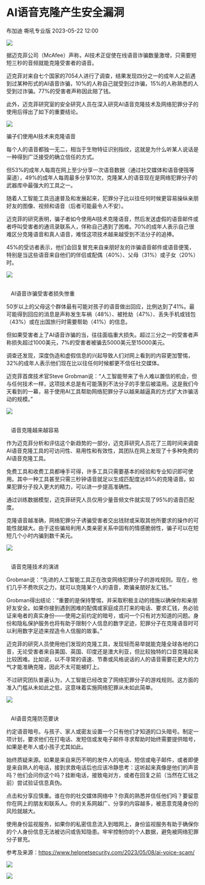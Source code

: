 #  AI语音克隆产生安全漏洞   
布加迪  嘶吼专业版   2023-05-22 12:00  
  
![](https://mmbiz.qpic.cn/mmbiz_gif/wpkib3J60o297rwgIksvLibPOwR24tqI8dGRUah80YoBLjTBJgws2n0ibdvfvv3CCm0MIOHTAgKicmOB4UHUJ1hH5g/640?wx_fmt=gif "")  
  
据迈克菲公司（McAfee）声称，AI技术正促使在线语音诈骗数量激增，只需要短短三秒的音频就能克隆受害者的语音。  
  
迈克菲对来自七个国家的7054人进行了调查，结果发现四分之一的成年人之前遇到过某种形式的AI语音诈骗，10%的人称自己就受到过诈骗，15%的人称熟悉的人受到过诈骗。77%的受害者声称因此赔了钱。  
  
此外，迈克菲研究室的安全研究人员在深入研究AI语音克隆技术及网络犯罪分子的使用后得出了如下的重要结论。  
  
![](https://mmbiz.qpic.cn/sz_mmbiz_png/wpkib3J60o2ickFXgjRYFyu6cicib6NpoM3KciaDyzuiaH6ACqpPO8uZ7BYzTKRUGUCDnTYXPIWUpAPZE6sPU5YOOL6A/640?wx_fmt=png "")  
  
骗子们使用AI技术来克隆语音  
  
每个人的语音都独一无二，相当于生物特征识别指纹，这就是为什么听某人说话是一种得到广泛接受的确立信任的方式。  
  
但53%的成年人每周在网上至少分享一次语音数据（通过社交媒体和语音便筏等渠道），49%的成年人每周最多分享10次，克隆某人的语音现在是网络犯罪分子的武器库中最强大的工具之一。  
  
随着人工智能工具迅速普及和发展起来，犯罪分子比以往任何时候更容易操纵亲朋好友的图像、视频和语音（后者可能最令人不安）。  
  
迈克菲的研究表明，骗子者如今使用AI技术克隆语音，然后发送虚假的语音邮件或者呼叫受害者的通讯录联系人，佯称自己遇到了困难。70%的成年人表示自己很难区分克隆语音和真人语音，难怪这项技术越来越受到不法分子的追捧。  
  
45%的受访者表示，他们会回复冒充来自亲朋好友的诈骗语音邮件或语音便笺，特别是当这些语音来自他们的伴侣或配偶（40%）、父母（31%）或子女（20%）时。  
  
![](https://mmbiz.qpic.cn/sz_mmbiz_png/wpkib3J60o2ickFXgjRYFyu6cicib6NpoM3KciaDyzuiaH6ACqpPO8uZ7BYzTKRUGUCDnTYXPIWUpAPZE6sPU5YOOL6A/640?wx_fmt=png "")  
      

    AI语音诈骗受害者损失惨重  
  
50岁以上的父母这个群体最有可能对孩子的语音做出回应，比例达到了41%。最可能得到回应的消息是声称发生车祸（48%）、被抢劫（47%）、丢失手机或钱包（43%）或在出国旅行时需要帮助（41%）的信息。  
  
但如果受害者上了AI语音诈骗的当，往往面临重大损失。超过三分之一的受害者声称损失超过1000美元，7%的受害者被骗去5000美元至15000美元。  
  
调查还发现，深度伪造和虚假信息的兴起导致人们对网上看到的内容更加警惕，32%的成年人表示他们现在比以往任何时候都更不信任社交媒体。  
  
迈克菲首席技术官Steve Grobman说：“人工智能带来了令人难以置信的机会，但与任何技术一样，这项技术总是有可能落到不法分子的手里后被滥用。这是我们今天看到的一幕，易于使用AI工具帮助网络犯罪分子以越来越逼真的方式扩大诈骗活动的规模。”  
  
![](https://mmbiz.qpic.cn/sz_mmbiz_png/wpkib3J60o2ickFXgjRYFyu6cicib6NpoM3KciaDyzuiaH6ACqpPO8uZ7BYzTKRUGUCDnTYXPIWUpAPZE6sPU5YOOL6A/640?wx_fmt=png "")  
      

    语音克隆越来越容易  
  
作为迈克菲分析和评估这个新趋势的一部分，迈克菲研究人员花了三周时间来调查AI语音克隆工具的可访问性、易用性和有效性，其团队在网上发现了十多种免费的AI语音克隆工具。  
  
免费工具和收费工具都唾手可得，许多工具只需要基本的经验和专业知识即可使用。其中一种工具甚至只需三秒钟语音就足以生成匹配度达85%的克隆语音。如果犯罪分子投入更大的精力，可以进一步提高准确性。  
  
通过训练数据模型，迈克菲研究人员仅用少量音频文件就实现了95%的语音匹配度。  
  
克隆语音越准确，网络犯罪分子诱骗受害者交出钱财或采取其他所要求的操作的可能性就越大。由于这些骗局利用人类亲密关系中固有的情感脆弱性，骗子可以在短短几个小时内骗到数千美元。  
  
![](https://mmbiz.qpic.cn/sz_mmbiz_png/wpkib3J60o2ickFXgjRYFyu6cicib6NpoM3KciaDyzuiaH6ACqpPO8uZ7BYzTKRUGUCDnTYXPIWUpAPZE6sPU5YOOL6A/640?wx_fmt=png "")  
      

    语音克隆技术的演进  
  
Grobman说：“先进的人工智能工具正在改变网络犯罪分子的游戏规则。现在，他们几乎不费吹灰之力，就可以克隆某个人的语音，欺骗亲朋好友汇钱。”  
  
Grobman得出结论：“重要的是保持警惕，并采取积极主动的措施以确保你和亲朋好友安全。如果你接到遇到困难的配偶或家庭成员打来的电话、要求汇钱，务必验证来电者的真实身份——使用之前约定的暗号，或问一个只有对方知道的问题。身份和隐私保护服务也将有助于限制个人信息的数字足迹，犯罪分子在克隆语音时可以利用数字足迹来捏造令人信服的故事。”  
  
迈克菲的研究人员使用他们发现的克隆工具，发现轻而易举就能克隆全球各地的口音，无论受害者来自美国、英国、印度还是澳大利亚，但比较独特的口音克隆起来比较困难。比如说，以不寻常的语速、节奏或风格说话的人的语音需要花更大的力气才能准确克隆，因此不太可能被盯上。  
  
不过研究团队普遍认为，人工智能已经改变了网络犯罪分子的游戏规则。这方面的准入门槛从未如此之低，这意味着实施网络犯罪从未如此简单。  
  
![](https://mmbiz.qpic.cn/sz_mmbiz_png/wpkib3J60o2ickFXgjRYFyu6cicib6NpoM3KciaDyzuiaH6ACqpPO8uZ7BYzTKRUGUCDnTYXPIWUpAPZE6sPU5YOOL6A/640?wx_fmt=png "")  
      

    AI语音克隆防范要诀  
  
约定语音暗号。与孩子、家人或密友设置一个只有他们才知道的口头暗号。制定一项计划，要求他们在打电话、发短信或发电子邮件寻求帮助时始终需要提供暗号，如果是老年人或小孩子尤其如此。  
  
始终质疑来源。如果是来自来历不明的发件人的电话、短信或电子邮件，或者即便是来自熟人的电话，接到求救电话后也应该冷静思考：这听起来真像是他们的声音吗？他们会问你这个吗？挂断电话，接致电对方，或者在回复之前（当然在汇钱之前）尝试验证信息真伪。  
  
点击和分享应慎重。谁在你的社交媒体网络中？你真的熟悉并信任他们吗？要留意你在网上的朋友和联系人。你的关系网越广、分享的内容越多，被恶意克隆身份的风险就越大。  
  
使用身份监视服务，如果你的私密信息流入到暗网上，身份监视服务有助于确保你的个人身份信息无法被访问或告知隐患。牢牢控制你的个人数据，避免被网络犯罪分子冒充。  
  
参考及来源：https://www.helpnetsecurity.com/2023/05/08/ai-voice-scam/  
  
![](https://mmbiz.qpic.cn/sz_mmbiz_png/wpkib3J60o2ickFXgjRYFyu6cicib6NpoM3Kt7dcNB8y0cJxWYwyImYmHlS3Scic6Wic9NLlKWIRbGmtX8BA8Uuiceyaw/640?wx_fmt=png "")  
  
![](https://mmbiz.qpic.cn/sz_mmbiz_png/wpkib3J60o2icEjy5ZrpCcgr4BicXicPv08DSsrgibDcJQpvwkZoO4OqdIpJNhj6TO5xV0ic0AnVf7f2kcPnNevQlTtQ/640?wx_fmt=png "")  
  
  
